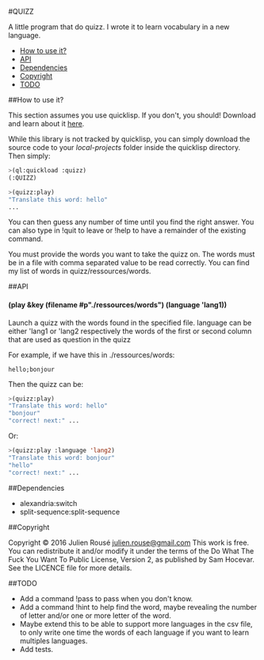 #QUIZZ


A little program that do quizz. I wrote it to learn vocabulary in a new language.


* [How to use it?](#how-to-use-it?)
* [API](#api)
* [Dependencies](#dependencies)
* [Copyright](#copyright)
* [TODO](#todo)


##How to use it?

This section assumes you use quicklisp. If you don't, you should! Download and learn about it [here](https://www.quicklisp.org/beta/).

While this library is not tracked by quicklisp, you can simply download the source code to your *local-projects* folder inside the quicklisp directory. Then simply:  
```lisp
>(ql:quickload :quizz)
(:QUIZZ)

>(quizz:play)
"Translate this word: hello"
...

```

You can then guess any number of time until you find the right answer.
You can also type in !quit to leave or !help to have a remainder of the existing command.

You must provide the words you want to take the quizz on.
The words must be in a file with comma separated value to be read correctly.
You can find my list of words in quizz/ressources/words.


##API

#### (play &key (filename #p"./ressources/words") (language 'lang1))	
     
Launch a quizz with the words found in the specified file.
language can be either 'lang1 or 'lang2 respectively the words of 
the first or second column that are used as question in the quizz

For example, if we have this in ./ressources/words:
```
hello;bonjour
```

Then the quizz can be:
```lisp
>(quizz:play) 
"Translate this word: hello"
"bonjour"
"correct! next:" ...
```

Or:
```lisp
>(quizz:play :language 'lang2)
"Translate this word: bonjour"
"hello"
"correct! next:" ...
```

##Dependencies

* alexandria:switch
* split-sequence:split-sequence

##Copyright

Copyright © 2016 Julien Rousé <julien.rouse@gmail.com>
This work is free. You can redistribute it and/or modify it under the
terms of the Do What The Fuck You Want To Public License, Version 2,
as published by Sam Hocevar. See the LICENCE file for more details.

##TODO

* Add a command !pass to pass when you don't know. 
* Add a command !hint to help find the word, maybe revealing the number of letter and/or one or more letter of the word.
* Maybe extend this to be able to support more languages in the csv file, to only write one time the words of each language if you want to learn multiples languages.
* Add tests.